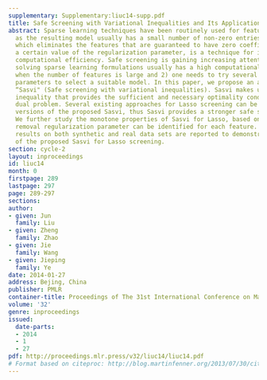 ```yaml
---
supplementary: Supplementary:liuc14-supp.pdf
title: Safe Screening with Variational Inequalities and Its Application to Lasso
abstract: Sparse learning techniques have been routinely used for feature selection
  as the resulting model usually has a small number of non-zero entries.  Safe screening,
  which eliminates the features that are guaranteed to have zero coefficients for
  a certain value of the regularization parameter, is a technique for improving the
  computational efficiency. Safe screening is gaining increasing attention since 1)
  solving sparse learning formulations usually has a high computational cost especially
  when the number of features is large and 2) one needs to try several regularization
  parameters to select a suitable model. In this paper, we propose an approach called
  “Sasvi" (Safe screening with variational inequalities). Sasvi makes use of the variational
  inequality that provides the sufficient and necessary optimality condition for the
  dual problem. Several existing approaches for Lasso screening can be casted as relaxed
  versions of the proposed Sasvi, thus Sasvi provides a stronger safe screening rule.
  We further study the monotone properties of Sasvi for Lasso, based on which a sure
  removal regularization parameter can be identified for each feature. Experimental
  results on both synthetic and real data sets are reported to demonstrate the effectiveness
  of the proposed Sasvi for Lasso screening.
section: cycle-2
layout: inproceedings
id: liuc14
month: 0
firstpage: 289
lastpage: 297
page: 289-297
sections: 
author:
- given: Jun
  family: Liu
- given: Zheng
  family: Zhao
- given: Jie
  family: Wang
- given: Jieping
  family: Ye
date: 2014-01-27
address: Bejing, China
publisher: PMLR
container-title: Proceedings of The 31st International Conference on Machine Learning
volume: '32'
genre: inproceedings
issued:
  date-parts:
  - 2014
  - 1
  - 27
pdf: http://proceedings.mlr.press/v32/liuc14/liuc14.pdf
# Format based on citeproc: http://blog.martinfenner.org/2013/07/30/citeproc-yaml-for-bibliographies/
---
```

